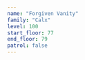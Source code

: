 ```yaml
---
name: "Forgiven Vanity"
family: "Calx"
level: 100
start_floor: 77
end_floor: 79
patrol: false
---
```

